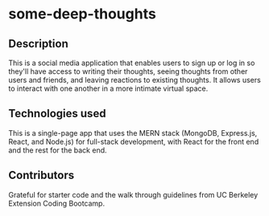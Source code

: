 # some-deep-thoughts

## Description
This is a social media application that enables users to sign up or log in so they'll have access to writing their thoughts, seeing thoughts from other users and friends, and leaving reactions to existing thoughts. It allows users to interact with one another in a more intimate virtual space.

## Technologies used 
This is a single-page app that uses the MERN stack (MongoDB, Express.js, React, and Node.js) for full-stack development, with React for the front end and the rest for the back end.

## Contributors
Grateful for starter code and the walk through guidelines from UC Berkeley Extension Coding Bootcamp. 